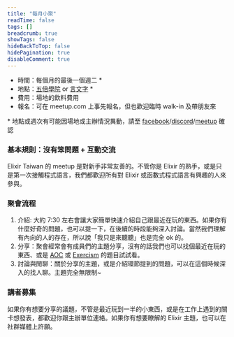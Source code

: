 ```yaml
---
title: "每月小聚"
readTime: false
tags: []
breadcrumb: true
showTags: false
hideBackToTop: false
hidePagination: true
disableComment: true
---
```


- 時間：每個月的最後一個週二 \*
- 地點：[五倍學院](https://www.facebook.com/5xruby) or [言文字](https://www.facebook.com/emoji0701) \*
- 費用：場地的飲料費用
- 報名：可在 meetup.com 上事先報名，但也歡迎臨時 walk-in 及帶朋友來

\* 地點或週次有可能因場地或主辦情況異動，請至 [facebook](https://www.facebook.com/groups/elixir.tw)/[discord](https://discord.com/invite/9zBmPfrrVP)/[meetup](https://www.meetup.com/elixirtw-taipei) 確認

### 基本規則：沒有笨問題 + 互動交流
Elixir Taiwan 的 meetup 是對新手非常友善的。不管你是 Elixir 的熟手，或是只是第一次接觸程式語言，我們都歡迎所有對 Elixir 或函數式程式語言有興趣的人來參與。

### 聚會流程
1. 介紹: 大約 7:30 左右會讓大家簡單快速介紹自己跟最近在玩的東西。如果你有什麼好奇的問題，也可以提一下，在後續的時段能夠深入討論。當然我們理解有內向的人的存在，所以說「我只是來聽聽」也是完全 ok 的。
2. 分享：聚會經常會有成員們的主題分享，沒有的話我們也可以找個最近在玩的東西、或是 [AOC](https://adventofcode.com/) 或 [Exercism](https://exercism.org/) 的題目試試看。
3. 討論與閒聊：關於分享的主題，或是介紹環節提到的問題，可以在這個時候深入的找人聊。主題完全無限制~

### 講者募集
如果你有想要分享的議題，不管是最近玩到一半的小東西，或是在工作上遇到的關卡想發表，都歡迎你跟主辦單位連絡。如果你有想要瞭解的 Elixir 主題，也可以在社群媒體上許願。
